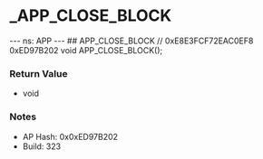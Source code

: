 # _APP_CLOSE_BLOCK

--- ns: APP --- ## APP_CLOSE_BLOCK  // 0xE8E3FCF72EAC0EF8 0xED97B202 void APP_CLOSE_BLOCK();

### Return Value
* void

### Notes
* AP Hash: 0x0xED97B202
* Build: 323

